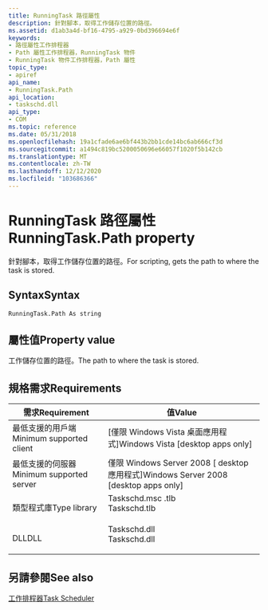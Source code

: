 ```yaml
---
title: RunningTask 路徑屬性
description: 針對腳本，取得工作儲存位置的路徑。
ms.assetid: d1ab3a4d-bf16-4795-a929-0bd396694e6f
keywords:
- 路徑屬性工作排程器
- Path 屬性工作排程器，RunningTask 物件
- RunningTask 物件工作排程器，Path 屬性
topic_type:
- apiref
api_name:
- RunningTask.Path
api_location:
- taskschd.dll
api_type:
- COM
ms.topic: reference
ms.date: 05/31/2018
ms.openlocfilehash: 19a1cfade6ae6bf443b2bb1cde14bc6ab666cf3d
ms.sourcegitcommit: a1494c819bc5200050696e66057f1020f5b142cb
ms.translationtype: MT
ms.contentlocale: zh-TW
ms.lasthandoff: 12/12/2020
ms.locfileid: "103686366"
---
```

# <a name="runningtaskpath-property"></a><span data-ttu-id="00ba8-106">RunningTask 路徑屬性</span><span class="sxs-lookup"><span data-stu-id="00ba8-106">RunningTask.Path property</span></span>

<span data-ttu-id="00ba8-107">針對腳本，取得工作儲存位置的路徑。</span><span class="sxs-lookup"><span data-stu-id="00ba8-107">For scripting, gets the path to where the task is stored.</span></span>

## <a name="syntax"></a><span data-ttu-id="00ba8-108">Syntax</span><span class="sxs-lookup"><span data-stu-id="00ba8-108">Syntax</span></span>


```VB
RunningTask.Path As string
```



## <a name="property-value"></a><span data-ttu-id="00ba8-109">屬性值</span><span class="sxs-lookup"><span data-stu-id="00ba8-109">Property value</span></span>

<span data-ttu-id="00ba8-110">工作儲存位置的路徑。</span><span class="sxs-lookup"><span data-stu-id="00ba8-110">The path to where the task is stored.</span></span>

## <a name="requirements"></a><span data-ttu-id="00ba8-111">規格需求</span><span class="sxs-lookup"><span data-stu-id="00ba8-111">Requirements</span></span>



| <span data-ttu-id="00ba8-112">需求</span><span class="sxs-lookup"><span data-stu-id="00ba8-112">Requirement</span></span> | <span data-ttu-id="00ba8-113">值</span><span class="sxs-lookup"><span data-stu-id="00ba8-113">Value</span></span> |
|-------------------------------------|-----------------------------------------------------------------------------------------|
| <span data-ttu-id="00ba8-114">最低支援的用戶端</span><span class="sxs-lookup"><span data-stu-id="00ba8-114">Minimum supported client</span></span><br/> | <span data-ttu-id="00ba8-115">\[僅限 Windows Vista 桌面應用程式\]</span><span class="sxs-lookup"><span data-stu-id="00ba8-115">Windows Vista \[desktop apps only\]</span></span><br/>                                          |
| <span data-ttu-id="00ba8-116">最低支援的伺服器</span><span class="sxs-lookup"><span data-stu-id="00ba8-116">Minimum supported server</span></span><br/> | <span data-ttu-id="00ba8-117">僅限 Windows Server 2008 \[ desktop 應用程式\]</span><span class="sxs-lookup"><span data-stu-id="00ba8-117">Windows Server 2008 \[desktop apps only\]</span></span><br/>                                    |
| <span data-ttu-id="00ba8-118">類型程式庫</span><span class="sxs-lookup"><span data-stu-id="00ba8-118">Type library</span></span><br/>             | <dl> <span data-ttu-id="00ba8-119"><dt>Taskschd.msc .tlb</dt></span><span class="sxs-lookup"><span data-stu-id="00ba8-119"><dt>Taskschd.tlb</dt></span></span> </dl> |
| <span data-ttu-id="00ba8-120">DLL</span><span class="sxs-lookup"><span data-stu-id="00ba8-120">DLL</span></span><br/>                      | <dl> <span data-ttu-id="00ba8-121"><dt>Taskschd.dll</dt></span><span class="sxs-lookup"><span data-stu-id="00ba8-121"><dt>Taskschd.dll</dt></span></span> </dl> |



## <a name="see-also"></a><span data-ttu-id="00ba8-122">另請參閱</span><span class="sxs-lookup"><span data-stu-id="00ba8-122">See also</span></span>

<dl> <dt>

[<span data-ttu-id="00ba8-123">工作排程器</span><span class="sxs-lookup"><span data-stu-id="00ba8-123">Task Scheduler</span></span>](task-scheduler-start-page.md)
</dt> </dl>

 

 





